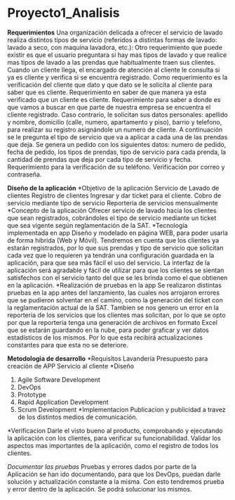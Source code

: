 # Proyecto1_Analisis
**Requerimientos**
Una organización delicada a ofrecer el servicio de lavado realiza distintos tipos de servicio (referidos a distintas formas de lavado: lavado a seco, con maquina lavadora, etc.):
Otro requerimiento que puede existir es que el usuario preguntara si hay mas tipos de lavado y que realice mas tipos de lavado a las prendas que habitualmente traen sus clientes. Cuando un cliente llega, el encargado de atención al cliente le consulta si ya es cliente y verifica si se encuentra registrado. Como requerimiento es la verificación del cliente que dato y que dato se le solicita al cliente para saber que es cliente. Requerimiento en saber de que manera ya esta verificado que un cliente es cliente. Requerimiento para saber a donde es que vamos a buscar en que parte de nuestra empresa se encuentra el cliente registrado. Caso contrario, le solicitan sus datos personales: apellido y nombre, domicilio (calle, numero, apartamento y piso), barrio y telefono, para realizar su registro asignándole un numero de cliente. A continuación se le pregunta el tipo de servicio que va a aplicar a cada una de las prendas que deja. Se genera un pedido con los siguientes datos: numero de pedido, fecha de pedido, los tipos de prendas, tipo de servicio para cada prenda, la cantidad de prendas que deja por cada tipo de servicio y fecha. Requerimiento para la verificación de su teléfono. Verificación por correo y contraseña.

**Diseño de la aplicación**
*Objetivo de la aplicación
Servicio de Lavado de clientes
Registro de clientes
Ingresar y dar ticket para el cliente.
Cobro de servicio mediante tipo de servicio
Reporteria de servicios mensualmente
*Concepto de la aplicación
Ofrecer servicio de lavado hacia los clientes que sean registrados, cobrándoles el tipo de servicio mediante un ticket que sea vigente según reglamentación de la SAT.
 *Tecnología implementada en app
Diseño y modelado en página WEB, para poder usarla de forma hibrida (Web y Móvil). Tendremos en cuenta que los clientes ya estarán registrados, por lo que sus prendas y tipo de servicio que solicitan cada vez que lo requieren ya tendrán una configuración guardada en la aplicación, para que sea más fácil el uso del servicio. La interfaz de la aplicación será agradable y fácil de utilizar para que los clientes se sientan satisfechos con el servicio tanto del que se les brinda como el que obtienen en la aplicación.
*Realización de pruebas en la app
Se realizaron distintas pruebas en la app antes del lanzamiento, las cuales nos arrojaron errores que se pudieron solventar en el camino, como la generación del ticket con la reglamentación actual de la SAT. Tambien se nos genero un error en la reporteria de los servicios que los clientes mas solicitan, por lo que se opto por que la reporteria tenga una generación de archivos en formato Excel que se estarán guardando en la nube, para poder graficar y ver datos estadísticos de los mismos. Por lo que esta recibirá actualizaciones constantes para que esta no se deteriore. 

**Metodologia de desarrollo**
*Requisitos
Lavanderia
Presupuesto para creación de APP
Servicio al cliente
*Diseño
1. Agile Software Development
2. DevOps
3. Prototype
4. Rapid Application Development
5. Scrum Development
*Implementacion
Publicacion y publicidad a travez de los distintos medios de comunicación.

*Verificacion
Darle el visto bueno al producto, comprobando y ejecutando la aplicación con los clientes, para verificar su funcionabilidad. Validar los aspectos mas importantes de la aplicación, como el registro de todos los clientes.

*Documentar las pruebas*
Pruebas y errores dados por parte de la Aplicación se han ido documentando, para que los DevOps, puedan darle solución y actualización constante a la misma.
Con esto tendremos prueba y error dentro de la aplicación. Se podrá solucionar los mismos.
